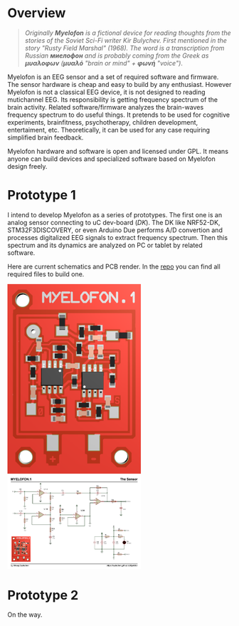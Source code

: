 
# Overview
>_Originally **Myelofon** is a fictional device for reading thoughts from the stories of the Soviet Sci-Fi writer Kir Bulychev. First mentioned in the story "Rusty Field Marshal" (1968). The word is a transcription from Russian **миелофон** and is probably coming from the Greek as **μυαλοφων** (**μυαλό** "brain or mind" + **φωνή** "voice")_. 

Myelofon is an EEG sensor and a set of required software and firmware. The sensor hardware is cheap and easy to build by any enthusiast. However Myelofon is not a classical EEG device, it is not designed to reading mutichannel EEG. Its responsibility is getting frequency spectrum of the brain activity. Related software/firmware analyzes the brain-waves frequency spectrum to do useful things. It pretends to be used for cognitive experiments, brainfitness, psychotherapy, children development, entertaiment, etc. Theoretically, it can be used for any case requiring simplified brain feedback.

Myelofon hardware and software is open and licensed under GPL. It means anyone can build devices and specialized software based on Myelofon design freely.

# Prototype 1
I intend to develop Myelofon as a series of prototypes. The first one is an analog sensor connecting to uC dev-board (_DK_). The DK like NRF52-DK, STM32F3DISCOVERY, or even Arduino Due performs A/D convertion and processes digitalized EEG signals to extract frequency spectrum. Then this spectrum and its dynamics are analyzed on PC or tablet by related software.

Here are current schematics and PCB render. In the [repo](https://github.com/sudachen/Myelofon/proto1) you can find all required files to build one.

<a href="https://github.com/sudachen/Myelofon/raw/master/proto1/pcb/myelofon_p1.png"><img width="300px" src="https://github.com/sudachen/Myelofon/raw/master/proto1/pcb/myelofon_p1.png"/></a>
<a href="https://github.com/sudachen/Myelofon/raw/master/proto1/pcb/myelofon_p1_schem.png"><img width="300px" src="https://github.com/sudachen/Myelofon/raw/master/proto1/pcb/myelofon_p1_schem.png"/></a>

# Prototype 2
On the way.
